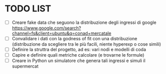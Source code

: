 # TODO LIST
- [ ] Creare fake data che seguono la distribuzione degli ingressi di google https://www.google.com/search?channel=fs&client=ubuntu&q=conad+mercatale
- [ ] Convalidare i dati con la godness of fit con una distribuzione (distribuzione da scegliere tra le più facili, niente hyperexp o cose simili)
- [ ] Definire la struttra del progetto, ad es: vari nodi e modelli di coda
- [ ] Capire e definire quali metriche calcolare (e trovarne le formule)
- [ ] Creare in Python un simulatore che genera tali ingressi e simuli il supermercat